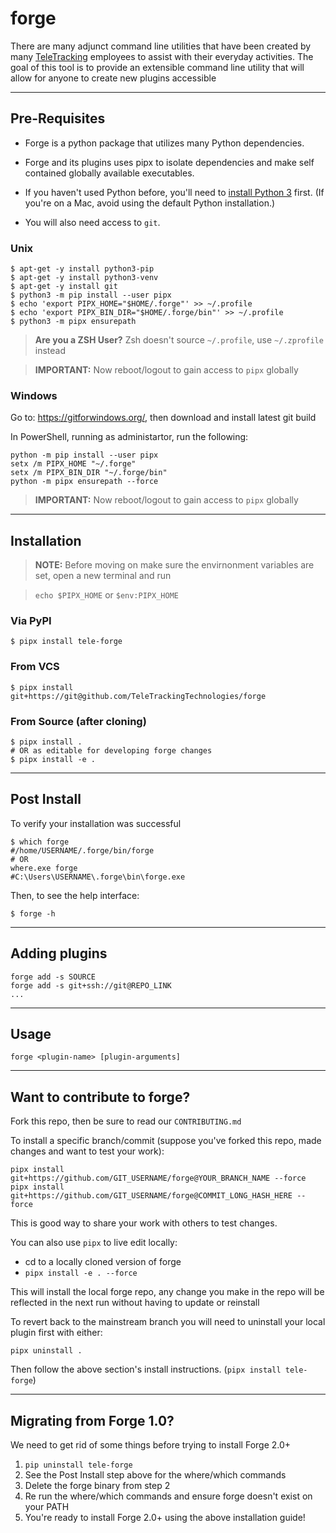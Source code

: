 # **forge**

There are many adjunct command line utilities that have been created by many [TeleTracking](https://www.teletracking.com)
employees to assist with their everyday activities.
The goal of this tool is to provide an extensible command line utility that will allow
for anyone to create new plugins accessible

---

## Pre-Requisites

- Forge is a python package that utilizes many Python dependencies.

- Forge and its plugins uses pipx to isolate dependencies and make self contained globally available executables.

- If you haven't used Python before, you'll need to [install Python 3](https://docs.python-guide.org/starting/installation/) first. (If you're on a Mac, avoid using the default Python installation.)

- You will also need access to `git`.

### **Unix**

```shell
$ apt-get -y install python3-pip
$ apt-get -y install python3-venv
$ apt-get -y install git
$ python3 -m pip install --user pipx
$ echo 'export PIPX_HOME="$HOME/.forge"' >> ~/.profile
$ echo 'export PIPX_BIN_DIR="$HOME/.forge/bin"' >> ~/.profile
$ python3 -m pipx ensurepath
```

> **Are you a ZSH User?** Zsh doesn't source `~/.profile`, use `~/.zprofile` instead

> **IMPORTANT:** Now reboot/logout to gain access to `pipx` globally

### **Windows**

Go to: https://gitforwindows.org/, then download and install latest git build

In PowerShell, running as administartor, run the following:

```shell
python -m pip install --user pipx
setx /m PIPX_HOME "~/.forge"
setx /m PIPX_BIN_DIR "~/.forge/bin"
python -m pipx ensurepath --force
```

> **IMPORTANT:** Now reboot/logout to gain access to `pipx` globally

---

## Installation

> **NOTE:** Before moving on make sure the envirnonment variables are set, open a new terminal and run

> `echo $PIPX_HOME` or `$env:PIPX_HOME`

### **Via PyPI**

```shell
$ pipx install tele-forge
```

### **From VCS**

```shell
$ pipx install git+https://git@github.com/TeleTrackingTechnologies/forge
```

### **From Source (after cloning)**

```shell
$ pipx install .
# OR as editable for developing forge changes
$ pipx install -e .
```

---

## Post Install

To verify your installation was successful

```shell
$ which forge
#/home/USERNAME/.forge/bin/forge
# OR
where.exe forge
#C:\Users\USERNAME\.forge\bin\forge.exe
```

Then, to see the help interface:

```
$ forge -h
```

---

## Adding plugins

```
forge add -s SOURCE
forge add -s git+ssh://git@REPO_LINK
...
```

---

## Usage

```
forge <plugin-name> [plugin-arguments]
```

---

## Want to contribute to forge?

Fork this repo, then be sure to read our `CONTRIBUTING.md`

To install a specific branch/commit (suppose you've forked this repo, made changes and want to test your work):

```shell
pipx install git+https://github.com/GIT_USERNAME/forge@YOUR_BRANCH_NAME --force
pipx install git+https://github.com/GIT_USERNAME/forge@COMMIT_LONG_HASH_HERE --force
```

This is good way to share your work with others to test changes.

You can also use `pipx` to live edit locally:

- cd to a locally cloned version of forge
- `pipx install -e . --force`

This will install the local forge repo, any change you make in the repo will be reflected in the next run without having to update or reinstall

To revert back to the mainstream branch you will need to uninstall your local plugin first with either:

`pipx uninstall .`

Then follow the above section's install instructions. (`pipx install tele-forge`)

---

## Migrating from Forge 1.0?

We need to get rid of some things before trying to install Forge 2.0+

1. `pip uninstall tele-forge`
2. See the Post Install step above for the where/which commands
3. Delete the forge binary from step 2
4. Re run the where/which commands and ensure forge doesn't exist on your PATH
5. You're ready to install Forge 2.0+ using the above installation guide!
